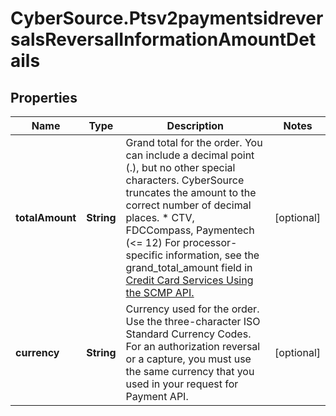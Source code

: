 # CyberSource.Ptsv2paymentsidreversalsReversalInformationAmountDetails

## Properties
Name | Type | Description | Notes
------------ | ------------- | ------------- | -------------
**totalAmount** | **String** | Grand total for the order. You can include a decimal point (.), but no other special characters. CyberSource truncates the amount to the correct number of decimal places.  * CTV, FDCCompass, Paymentech (&lt;&#x3D; 12)  For processor-specific information, see the grand_total_amount field in [Credit Card Services Using the SCMP API.](http://apps.cybersource.com/library/documentation/dev_guides/CC_Svcs_SCMP_API/html)  | [optional] 
**currency** | **String** | Currency used for the order. Use the three-character ISO Standard Currency Codes.  For an authorization reversal or a capture, you must use the same currency that you used in your request for Payment API.  | [optional] 


